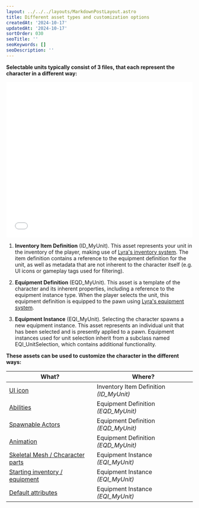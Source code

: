 ```yaml
---
layout: ../../../layouts/MarkdownPostLayout.astro
title: Different asset types and customization options
createdAt: '2024-10-17'
updatedAt: '2024-10-17'
sortOrder: 030
seoTitle: ''
seoKeywords: []
seoDescription: ''
---
```


**Selectable units typically consist of 3 files, that each represent the character in a different way:**

<embed src="/pdf/lus-execution-flow.pdf" width="100%" height="420px" toolbar=0 frameborder="0" scrolling="no" />

1. **Inventory Item Definition** (<span class="object">ID_MyUnit</span>). This asset represents your unit in the inventory of the player, making use of [Lyra's inventory system](https://dev.epicgames.com/documentation/en-us/unreal-engine/lyra-inventory-and-equipment-in-unreal-engine). The item definition contains a reference to the equipment definition for the unit, as well as metadata that are not inherent to the character itself (e.g. UI icons or gameplay tags used for filtering).

2. **Equipment Definition** (<span class="object">EQD_MyUnit</span>). This asset is a template of the character and its inherent properties, including a reference to the equipment instance type. When the player selects the unit, this equipment definition is equipped to the pawn using [Lyra's equipment system](https://dev.epicgames.com/documentation/en-us/unreal-engine/lyra-inventory-and-equipment-in-unreal-engine). 

3. **Equipment Instance** (<span class="object">EQI_MyUnit</span>). Selecting the character spawns a new equipment instance. This asset represents an individual unit that has been selected and is presently applied to a pawn. Equipment instances used for unit selection inherit from a subclass named <span class="object">EQI_UnitSelection</span>, which contains additional functionality.

**These assets can be used to customize the character in the different ways:**

| What? | Where? |
| ----------- | ----------- |
| [UI icon](/lyra-unit-selection/004-interface/120-ui-icons) | Inventory Item Definition *(<span class="object">ID_MyUnit</span>)* |
| [Abilities](/lyra-unit-selection/003-gameplay-elements/115-abilities) | Equipment Definition *(<span class="object">EQD_MyUnit</span>)* |
| [Spawnable Actors](/lyra-unit-selection/003-gameplay-elements/150-spawnable-actors) | Equipment Definition *(<span class="object">EQD_MyUnit</span>)* |
| [Animation](/lyra-unit-selection/002-cosmetic-elements/060-animation) | Equipment Definition *(<span class="object">EQD_MyUnit</span>)* |
| [Skeletal Mesh / Chcaracter parts](/lyra-unit-selection/002-cosmetic-elements/070-skeletal-mesh-character-parts) | Equipment Instance *(<span class="object">EQI_MyUnit</span>)* |
| [Starting  inventory / equipment](/lyra-unit-selection/003-gameplay-elements/080-starting-inventory-equipment) | Equipment Instance *(<span class="object">EQI_MyUnit</span>)* |
|[Default attributes](/lyra-unit-selection/003-gameplay-elements/090-default-attributes) | Equipment Instance *(<span class="object">EQI_MyUnit</span>)* |
